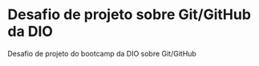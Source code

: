 # Desafio de projeto sobre Git/GitHub da DIO
Desafio de projeto do bootcamp da DIO sobre Git/GitHub
